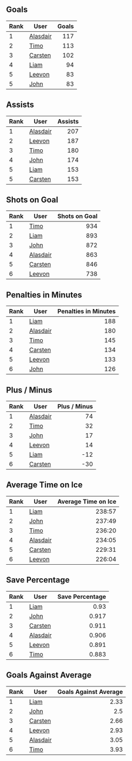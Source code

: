 ## Goals
| Rank | User | Goals |
| :--- | ---- | ---------: |
| 1 | [Alasdair](https://github.com/llevasseur/fantasy-hockey-league/blob/main/ROSTERS.md#Alasdair) |  117 |
| 2 | [Timo](https://github.com/llevasseur/fantasy-hockey-league/blob/main/ROSTERS.md#Timo) |  113 |
| 3 | [Carsten](https://github.com/llevasseur/fantasy-hockey-league/blob/main/ROSTERS.md#Carsten) |  102 |
| 4 | [Liam](https://github.com/llevasseur/fantasy-hockey-league/blob/main/ROSTERS.md#Liam) |  94 |
| 5 | [Leevon](https://github.com/llevasseur/fantasy-hockey-league/blob/main/ROSTERS.md#Leevon) |  83 |
| 5 | [John](https://github.com/llevasseur/fantasy-hockey-league/blob/main/ROSTERS.md#John) |  83 |
## Assists
| Rank | User | Assists |
| :--- | ---- | ---------: |
| 1 | [Alasdair](https://github.com/llevasseur/fantasy-hockey-league/blob/main/ROSTERS.md#Alasdair) |  207 |
| 2 | [Leevon](https://github.com/llevasseur/fantasy-hockey-league/blob/main/ROSTERS.md#Leevon) |  187 |
| 3 | [Timo](https://github.com/llevasseur/fantasy-hockey-league/blob/main/ROSTERS.md#Timo) |  180 |
| 4 | [John](https://github.com/llevasseur/fantasy-hockey-league/blob/main/ROSTERS.md#John) |  174 |
| 5 | [Liam](https://github.com/llevasseur/fantasy-hockey-league/blob/main/ROSTERS.md#Liam) |  153 |
| 5 | [Carsten](https://github.com/llevasseur/fantasy-hockey-league/blob/main/ROSTERS.md#Carsten) |  153 |
## Shots on Goal
| Rank | User | Shots on Goal |
| :--- | ---- | ---------: |
| 1 | [Timo](https://github.com/llevasseur/fantasy-hockey-league/blob/main/ROSTERS.md#Timo) |  934 |
| 2 | [Liam](https://github.com/llevasseur/fantasy-hockey-league/blob/main/ROSTERS.md#Liam) |  893 |
| 3 | [John](https://github.com/llevasseur/fantasy-hockey-league/blob/main/ROSTERS.md#John) |  872 |
| 4 | [Alasdair](https://github.com/llevasseur/fantasy-hockey-league/blob/main/ROSTERS.md#Alasdair) |  863 |
| 5 | [Carsten](https://github.com/llevasseur/fantasy-hockey-league/blob/main/ROSTERS.md#Carsten) |  846 |
| 6 | [Leevon](https://github.com/llevasseur/fantasy-hockey-league/blob/main/ROSTERS.md#Leevon) |  738 |
## Penalties in Minutes
| Rank | User | Penalties in Minutes |
| :--- | ---- | ---------: |
| 1 | [Liam](https://github.com/llevasseur/fantasy-hockey-league/blob/main/ROSTERS.md#Liam) |  188 |
| 2 | [Alasdair](https://github.com/llevasseur/fantasy-hockey-league/blob/main/ROSTERS.md#Alasdair) |  180 |
| 3 | [Timo](https://github.com/llevasseur/fantasy-hockey-league/blob/main/ROSTERS.md#Timo) |  145 |
| 4 | [Carsten](https://github.com/llevasseur/fantasy-hockey-league/blob/main/ROSTERS.md#Carsten) |  134 |
| 5 | [Leevon](https://github.com/llevasseur/fantasy-hockey-league/blob/main/ROSTERS.md#Leevon) |  133 |
| 6 | [John](https://github.com/llevasseur/fantasy-hockey-league/blob/main/ROSTERS.md#John) |  126 |
## Plus / Minus
| Rank | User | Plus / Minus |
| :--- | ---- | ---------: |
| 1 | [Alasdair](https://github.com/llevasseur/fantasy-hockey-league/blob/main/ROSTERS.md#Alasdair) |  74 |
| 2 | [Timo](https://github.com/llevasseur/fantasy-hockey-league/blob/main/ROSTERS.md#Timo) |  32 |
| 3 | [John](https://github.com/llevasseur/fantasy-hockey-league/blob/main/ROSTERS.md#John) |  17 |
| 4 | [Leevon](https://github.com/llevasseur/fantasy-hockey-league/blob/main/ROSTERS.md#Leevon) |  14 |
| 5 | [Liam](https://github.com/llevasseur/fantasy-hockey-league/blob/main/ROSTERS.md#Liam) |  -12 |
| 6 | [Carsten](https://github.com/llevasseur/fantasy-hockey-league/blob/main/ROSTERS.md#Carsten) |  -30 |
## Average Time on Ice
| Rank | User | Average Time on Ice |
| :--- | ---- | ---------: |
| 1 | [Liam](https://github.com/llevasseur/fantasy-hockey-league/blob/main/ROSTERS.md#Liam) |  238:57 |
| 2 | [John](https://github.com/llevasseur/fantasy-hockey-league/blob/main/ROSTERS.md#John) |  237:49 |
| 3 | [Timo](https://github.com/llevasseur/fantasy-hockey-league/blob/main/ROSTERS.md#Timo) |  236:20 |
| 4 | [Alasdair](https://github.com/llevasseur/fantasy-hockey-league/blob/main/ROSTERS.md#Alasdair) |  234:05 |
| 5 | [Carsten](https://github.com/llevasseur/fantasy-hockey-league/blob/main/ROSTERS.md#Carsten) |  229:31 |
| 6 | [Leevon](https://github.com/llevasseur/fantasy-hockey-league/blob/main/ROSTERS.md#Leevon) |  226:04 |
## Save Percentage
| Rank | User | Save Percentage |
| :--- | ---- | ---------: |
| 1 | [Liam](https://github.com/llevasseur/fantasy-hockey-league/blob/main/ROSTERS.md#Liam) |  0.93 |
| 2 | [John](https://github.com/llevasseur/fantasy-hockey-league/blob/main/ROSTERS.md#John) |  0.917 |
| 3 | [Carsten](https://github.com/llevasseur/fantasy-hockey-league/blob/main/ROSTERS.md#Carsten) |  0.911 |
| 4 | [Alasdair](https://github.com/llevasseur/fantasy-hockey-league/blob/main/ROSTERS.md#Alasdair) |  0.906 |
| 5 | [Leevon](https://github.com/llevasseur/fantasy-hockey-league/blob/main/ROSTERS.md#Leevon) |  0.891 |
| 6 | [Timo](https://github.com/llevasseur/fantasy-hockey-league/blob/main/ROSTERS.md#Timo) |  0.883 |
## Goals Against Average
| Rank | User | Goals Against Average |
| :--- | ---- | ---------: |
| 1 | [Liam](https://github.com/llevasseur/fantasy-hockey-league/blob/main/ROSTERS.md#Liam) |  2.33 |
| 2 | [John](https://github.com/llevasseur/fantasy-hockey-league/blob/main/ROSTERS.md#John) |  2.5 |
| 3 | [Carsten](https://github.com/llevasseur/fantasy-hockey-league/blob/main/ROSTERS.md#Carsten) |  2.66 |
| 4 | [Leevon](https://github.com/llevasseur/fantasy-hockey-league/blob/main/ROSTERS.md#Leevon) |  2.93 |
| 5 | [Alasdair](https://github.com/llevasseur/fantasy-hockey-league/blob/main/ROSTERS.md#Alasdair) |  3.05 |
| 6 | [Timo](https://github.com/llevasseur/fantasy-hockey-league/blob/main/ROSTERS.md#Timo) |  3.93 |
